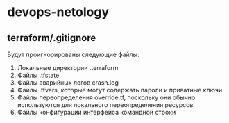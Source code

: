 # devops-netology

## terraform/.gitignore

Будут проигнорированы следующие файлы:

1. Локальные директории .terraform
1. Файлы .tfstate
1. Файлы аварийных логов crash.log
1. Файлы .tfvars, которые могут содержать пароли и приватные ключи
1. Файлы переопределения override.tf, поскольку они обычно используются для локального переопределения ресурсов
1. Файлы конфигурации интерфейса командной строки